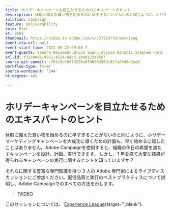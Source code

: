 ```yaml
---
title: ホリデーキャンペーンを目立たせるためのエキスパートのヒント
description: 休暇に備えた買い物を始めるのに早すぎることがないのと同じように、ホリデーマーケティングキャンペーンを大成功に導くための計画も、早く始めるに越したことはありません。Adobe Campaignを使用すると、組織の休日の希望を満たすキャンペーンを設計、計画、実行できます。 しかし、1 年を経て大変な結果が得られるキャンペーンの実行に関するヒントを知っていますか？ それらに関する豊富な専門知識を持つ 3 人の Adobe 専門家によるライブディスカッションにご参加ください。配信品質と実行のベストプラクティスについて説明し、Adobe Campaignでのすべての方法を示します。
solution: Campaign
feature: Deliverability
role: User
kt: 8581
thumbnail: https://video.tv.adobe.com/v/337219?format=jpeg
event-cta-url: null
event-start-time: 2021-09-22 09:00-7
event-guests: Sandra Hausmann,Bruce Swann,Alyssa Nahatis,Stephen Ford
exl-id: f31c00e6-0981-4224-b4c5-1bab123e9587
source-git-commit: c761e3efb97d326a059660d359c817a8308a9aa0
workflow-type: tm+mt
source-wordcount: '244'
ht-degree: 44%

---
```


# ホリデーキャンペーンを目立たせるためのエキスパートのヒント

休暇に備えた買い物を始めるのに早すぎることがないのと同じように、ホリデーマーケティングキャンペーンを大成功に導くための計画も、早く始めるに越したことはありません。Adobe Campaignを使用すると、組織の休日の希望を満たすキャンペーンを設計、計画、実行できます。 しかし、1 年を経て大変な結果が得られるキャンペーンの実行に関するヒントを知っていますか？

それらに関する豊富な専門知識を持つ 3 人の Adobe 専門家によるライブディスカッションにご参加ください。配信品質と実行のベストプラクティスについて説明し、Adobe Campaignでのすべての方法を示します。

>[!VIDEO](https://video.tv.adobe.com/v/337219/?quality=12&learn=on)

このセッションについては、 [Experience League](https://experienceleaguecommunities.adobe.com/t5/adobe-campaign-classic/questions-and-discussion-for-experience-league-live-ep-3-expert/td-p/425205){target="_blank"}.
